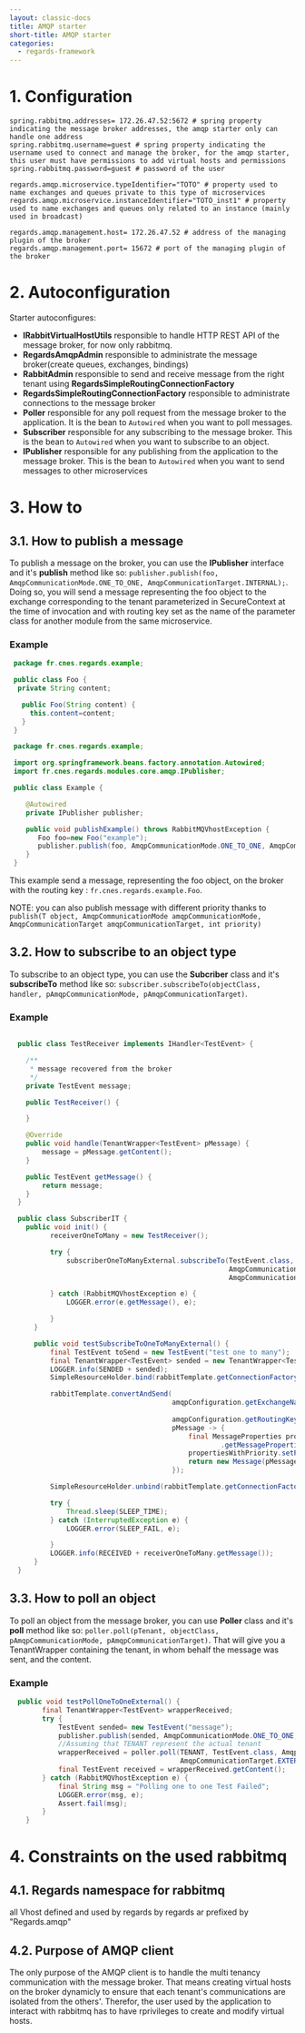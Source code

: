 ```yaml
---
layout: classic-docs
title: AMQP starter
short-title: AMQP starter
categories:
  - regards-framework
---
```


# 1\. Configuration

```properties
spring.rabbitmq.addresses= 172.26.47.52:5672 # spring property indicating the message broker addresses, the amqp starter only can handle one address
spring.rabbitmq.username=guest # spring property indicating the username used to connect and manage the broker, for the amqp starter, this user must have permissions to add virtual hosts and permissions
spring.rabbitmq.password=guest # password of the user

regards.amqp.microservice.typeIdentifier="TOTO" # property used to name exchanges and queues private to this type of microservices
regards.amqp.microservice.instanceIdentifier="TOTO_inst1" # property used to name exchanges and queues only related to an instance (mainly used in broadcast)

regards.amqp.management.host= 172.26.47.52 # address of the managing plugin of the broker
regards.amqp.management.port= 15672 # port of the managing plugin of the broker
```

# 2\. Autoconfiguration

Starter autoconfigures:

- **IRabbitVirtualHostUtils** responsible to handle HTTP REST API of the message broker, for now only rabbitmq.
- **RegardsAmqpAdmin** responsible to administrate the message broker(create queues, exchanges, bindings)
- **RabbitAdmin** responsible to send and receive message from the right tenant using **RegardsSimpleRoutingConnectionFactory**
- **RegardsSimpleRoutingConnectionFactory** responsible to administrate connections to the message broker
- **Poller** responsible for any poll request from the message broker to the application. It is the bean to `Autowired` when you want to poll messages.
- **Subscriber** responsible for any subscribing to the message broker. This is the bean to `Autowired` when you want to subscribe to an object.
- **IPublisher** responsible for any publishing from the application to the message broker. This is the bean to `Autowired` when you want to send messages to other microservices

# 3\. How to

## 3.1\. How to publish a message

To publish a message on the broker, you can use the **IPublisher** interface and it's **publish** method like so: `publisher.publish(foo, AmqpCommunicationMode.ONE_TO_ONE, AmqpCommunicationTarget.INTERNAL);`. Doing so, you will send a message representing the foo object to the exchange corresponding to the tenant parameterized in SecureContext at the time of invocation and with routing key set as the name of the parameter class for another module from the same microservice.

### Example

```java
 package fr.cnes.regards.example;

 public class Foo {
  private String content;

   public Foo(String content) {
     this.content=content;
   }
 }

 package fr.cnes.regards.example;

 import org.springframework.beans.factory.annotation.Autowired;
 import fr.cnes.regards.modules.core.amqp.IPublisher;

 public class Example {

    @Autowired
    private IPublisher publisher;

    public void publishExample() throws RabbitMQVhostException {
       Foo foo=new Foo("example");
       publisher.publish(foo, AmqpCommunicationMode.ONE_TO_ONE, AmqpCommunicationTarget.INTERNAL);
    }
 }
```

This example send a message, representing the foo object, on the broker with the routing key : `fr.cnes.regards.example.Foo`.

NOTE: you can also publish message with different priority thanks to `publish(T object, AmqpCommunicationMode amqpCommunicationMode, AmqpCommunicationTarget amqpCommunicationTarget, int priority)`

## 3.2\. How to subscribe to an object type

To subscribe to an object type, you can use the **Subcriber** class and it's **subscribeTo** method like so: `subscriber.subscribeTo(objectClass, handler, pAmqpCommunicationMode, pAmqpCommunicationTarget)`.

### Example

```java

  public class TestReceiver implements IHandler<TestEvent> {

    /**
     * message recovered from the broker
     */
    private TestEvent message;

    public TestReceiver() {

    }

    @Override
    public void handle(TenantWrapper<TestEvent> pMessage) {
        message = pMessage.getContent();
    }

    public TestEvent getMessage() {
        return message;
    }
  }

  public class SubscriberIT {
    public void init() {
          receiverOneToMany = new TestReceiver();

          try {
              subscriberOneToManyExternal.subscribeTo(TestEvent.class, receiverOneToMany,
                                                      AmqpCommunicationMode.ONE_TO_MANY,
                                                      AmqpCommunicationTarget.EXTERNAL);

          } catch (RabbitMQVhostException e) {
              LOGGER.error(e.getMessage(), e);

          }
      }

      public void testSubscribeToOneToManyExternal() {
          final TestEvent toSend = new TestEvent("test one to many");
          final TenantWrapper<TestEvent> sended = new TenantWrapper<TestEvent>(toSend, TENANT);
          LOGGER.info(SENDED + sended);
          SimpleResourceHolder.bind(rabbitTemplate.getConnectionFactory(), TENANT);

          rabbitTemplate.convertAndSend(
                                        amqpConfiguration.getExchangeName(TestEvent.class.getName(),
                                                                          AmqpCommunicationTarget.EXTERNAL),
                                        amqpConfiguration.getRoutingKey("", AmqpCommunicationMode.ONE_TO_MANY), sended,
                                        pMessage -> {
                                            final MessageProperties propertiesWithPriority = pMessage
                                                    .getMessageProperties();
                                            propertiesWithPriority.setPriority(0);
                                            return new Message(pMessage.getBody(), propertiesWithPriority);
                                        });

          SimpleResourceHolder.unbind(rabbitTemplate.getConnectionFactory());

          try {
              Thread.sleep(SLEEP_TIME);
          } catch (InterruptedException e) {
              LOGGER.error(SLEEP_FAIL, e);

          }
          LOGGER.info(RECEIVED + receiverOneToMany.getMessage());
      }
  }
```

## 3.3\. How to poll an object

To poll an object from the message broker, you can use **Poller** class and it's **poll** method like so: `poller.poll(pTenant, objectClass, pAmqpCommunicationMode, pAmqpCommunicationTarget)`. That will give you a TenantWrapper containing the tenant, in whom behalf the message was sent, and the content.

### Example

```java
  public void testPollOneToOneExternal() {
        final TenantWrapper<TestEvent> wrapperReceived;
        try {
            TestEvent sended= new TestEvent("message");
            publisher.publish(sended, AmqpCommunicationMode.ONE_TO_ONE, AmqpCommunicationTarget.EXTERNAL);
            //Assuming that TENANT represent the actual tenant
            wrapperReceived = poller.poll(TENANT, TestEvent.class, AmqpCommunicationMode.ONE_TO_ONE,
                                          AmqpCommunicationTarget.EXTERNAL);
            final TestEvent received = wrapperReceived.getContent();
        } catch (RabbitMQVhostException e) {
            final String msg = "Polling one to one Test Failed";
            LOGGER.error(msg, e);
            Assert.fail(msg);
        }
    }
```

# 4\. Constraints on the used rabbitmq

## 4.1\. Regards namespace for rabbitmq

all Vhost defined and used by regards by regards ar prefixed by "Regards.amqp"

## 4.2\. Purpose of AMQP client

The only purpose of the AMQP client is to handle the multi tenancy communication with the message broker. That means creating virtual hosts on the broker dynamicly to ensure that each tenant's communications are isolated from the others'. Therefor, the user used by the application to interact with rabbitmq has to have rprivileges to create and modify virtual hosts.
